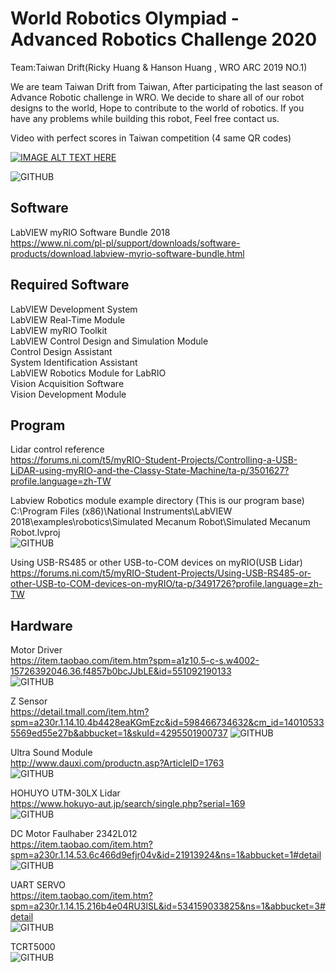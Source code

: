 # World Robotics Olympiad - Advanced Robotics Challenge 2020  
Team:Taiwan Drift(Ricky Huang & Hanson Huang , WRO ARC 2019 NO.1)

We are team Taiwan Drift from Taiwan, After participating the last season of Advance Robotic challenge in WRO. We decide to share all of our robot designs to the world, Hope to contribute to the world of robotics. If you have any problems while building this robot, Feel free contact us.

Video with perfect scores in Taiwan competition (4 same QR codes)

[![IMAGE ALT TEXT HERE](https://img.youtube.com/vi/AhCpwsq-SZc/0.jpg)](https://www.youtube.com/watch?v=AhCpwsq-SZc)

![GITHUB]( https://github.com/TaiwanRobotics/WRO-ARC-2020/blob/master/Picture/20200831_100622.jpg "RobotPicture")

## Software  
LabVIEW myRIO Software Bundle 2018  
https://www.ni.com/pl-pl/support/downloads/software-products/download.labview-myrio-software-bundle.html

## Required Software  
LabVIEW Development System  
LabVIEW Real-Time Module  
LabVIEW myRIO Toolkit  
LabVIEW Control Design and Simulation Module  
Control Design Assistant  
System Identification Assistant  
LabVIEW Robotics Module for LabRIO  
Vision Acquisition Software  
Vision Development Module  

## Program  
Lidar control reference  
https://forums.ni.com/t5/myRIO-Student-Projects/Controlling-a-USB-LiDAR-using-myRIO-and-the-Classy-State-Machine/ta-p/3501627?profile.language=zh-TW  

Labview Robotics module example directory (This is our program base)  
C:\Program Files (x86)\National Instruments\LabVIEW 2018\examples\robotics\Simulated Mecanum Robot\Simulated Mecanum Robot.lvproj  
![GITHUB]( https://github.com/TaiwanRobotics/WRO-ARC-2020/blob/master/Picture/RoboticsModule.jpg "RoboticsModuleExample")  

Using USB-RS485 or other USB-to-COM devices on myRIO(USB Lidar)  
https://forums.ni.com/t5/myRIO-Student-Projects/Using-USB-RS485-or-other-USB-to-COM-devices-on-myRIO/ta-p/3491726?profile.language=zh-TW  


## Hardware
Motor Driver  
https://item.taobao.com/item.htm?spm=a1z10.5-c-s.w4002-15726392046.36.f4857b0bcJJbLE&id=551092190133  
![GITHUB]( https://github.com/TaiwanRobotics/WRO-ARC-2020/blob/master/Picture/HW/MotorDriver.jpg "MotorDriver")  

Z Sensor  
https://detail.tmall.com/item.htm?spm=a230r.1.14.10.4b4428eaKGmEzc&id=598466734632&cm_id=140105335569ed55e27b&abbucket=1&skuId=4295501900737 ![GITHUB]( https://github.com/TaiwanRobotics/WRO-ARC-2020/blob/master/Picture/HW/Zsensor.jpg "Zsensor")   

Ultra Sound Module  
http://www.dauxi.com/productn.asp?ArticleID=1763  
![GITHUB]( https://github.com/TaiwanRobotics/WRO-ARC-2020/blob/master/Picture/HW/UltraSound.jpg "UltraSound")  

HOHUYO UTM-30LX Lidar  
https://www.hokuyo-aut.jp/search/single.php?serial=169  
![GITHUB]( https://github.com/TaiwanRobotics/WRO-ARC-2020/blob/master/Picture/HW/Lidar.jpg "Lidar")  

DC Motor Faulhaber 2342L012  
https://item.taobao.com/item.htm?spm=a230r.1.14.53.6c466d9efjr04v&id=21913924&ns=1&abbucket=1#detail  
![GITHUB]( https://github.com/TaiwanRobotics/WRO-ARC-2020/blob/master/Picture/HW/motor.jpg "Motor")  

UART SERVO  
https://item.taobao.com/item.htm?spm=a230r.1.14.15.216b4e04RU3lSL&id=534159033825&ns=1&abbucket=3#detail  
![GITHUB]( https://github.com/TaiwanRobotics/WRO-ARC-2020/blob/master/Picture/HW/RC.jpg "SERVO")  

TCRT5000  
![GITHUB]( https://github.com/TaiwanRobotics/WRO-ARC-2020/blob/master/Picture/HW/TCRT5000.jpg "TCRT5000")  
